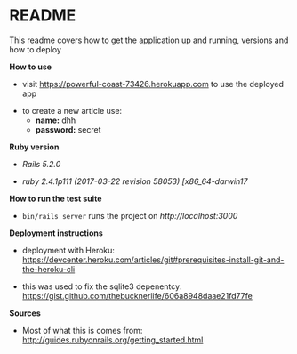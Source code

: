 # README

This readme covers how to get the application up and running, versions and how to deploy

**How to use**

* visit https://powerful-coast-73426.herokuapp.com to use the deployed app

+ to create a new article use: 
  + **name:** dhh
  + **password:** secret

**Ruby version**

- *Rails 5.2.0*
* *ruby 2.4.1p111 (2017-03-22 revision 58053) [x86_64-darwin17*


**How to run the test suite**

- `bin/rails server` runs the project on *http://localhost:3000*

**Deployment instructions**

+ deployment with Heroku: https://devcenter.heroku.com/articles/git#prerequisites-install-git-and-the-heroku-cli

* this was used to fix the sqlite3 depenentcy: https://gist.github.com/thebucknerlife/606a8948daae21fd77fe

**Sources**

* Most of what this is comes from: http://guides.rubyonrails.org/getting_started.html